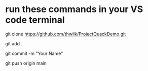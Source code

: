 # run these commands in your VS code terminal

git clone https://github.com/thwilk/ProjectQuackDemo.git

<Open this folder and add in your fun facts>


git add . 

git commit -m "Your Name"

git push origin main
